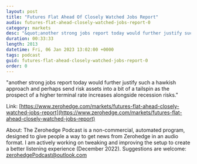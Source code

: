 ```yaml
---
layout: post
title: "Futures Flat Ahead Of Closely Watched Jobs Report"
audio: futures-flat-ahead-closely-watched-jobs-report-0
category: markets
desc: "&quot;another strong jobs report today would further justify such a hawkish approach and perhaps send risk assets into a bit of a tailspin as the prospect of a higher terminal rate increases alongside recession risks.&quot;"
duration: 00:33:33
length: 2013
datetime: Fri, 06 Jan 2023 13:02:00 +0000
tags: podcast
guid: futures-flat-ahead-closely-watched-jobs-report-0
order: 0
---
```

&quot;another strong jobs report today would further justify such a hawkish approach and perhaps send risk assets into a bit of a tailspin as the prospect of a higher terminal rate increases alongside recession risks.&quot;

Link: [https://www.zerohedge.com/markets/futures-flat-ahead-closely-watched-jobs-report](https://www.zerohedge.com/markets/futures-flat-ahead-closely-watched-jobs-report)

About: The Zerohedge Podcast is a non-commercial, automated program, designed to give people a way to get news from Zerohedge in an audio format.  I am actively working on tweaking and improving the setup to create a better listening experience (December 2022).  Suggestions are welcome: [zerohedgePodcast@outlook.com](mailto:zerohedgePodcast@outlook.com)